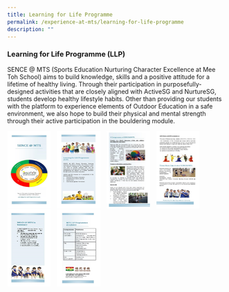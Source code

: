 ```yaml
---
title: Learning for Life Programme
permalink: /experience-at-mts/learning-for-life-programme
description: ""
---
```

### Learning for Life Programme (LLP)

SENCE @ MTS (Sports Education Nurturing Character Excellence at Mee Toh School) aims to build knowledge, skills and a positive attitude for a lifetime of healthy living. Through their participation in purposefully-designed activities that are closely aligned with ActiveSG and NurtureSG, students develop healthy lifestyle habits. Other than providing our students with the platform to experience elements of Outdoor Education in a safe environment, we also hope to build their physical and mental strength through their active participation in the bouldering module.

<img src="/images/llp2.png" style="width:100px;height:180px;margin-right:15px;" align = "left"> <img src="/images/llp3.png" style="width:100px;height:180px;margin-right:15px;" align = "left">

<img src="/images/llp4.png" style="width:100px;height:180px;margin-right:15px;" align = "left"><img src="/images/llp5.png" style="width:100px;height:180px;margin-right:15px;" align = "left">

<img src="/images/llp6.png" style="width:100px;height:180px;margin-right:15px;" align = "left"><img src="/images/llp7.png" style="width:100px;height:180px;margin-right:15px;" align = "left">